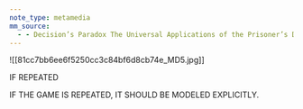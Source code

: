 ```yaml
---
note_type: metamedia
mm_source:
  - - Decision’s Paradox The Universal Applications of the Prisoner’s Dilemma  by Stefan Wendin  Medium.md
---
```


![[81cc7bb6ee6f5250cc3c84bf6d8cb74e_MD5.jpg]]

IF REPEATED

IF THE GAME IS REPEATED, IT
SHOULD BE MODELED
EXPLICITLY.

